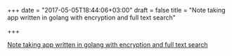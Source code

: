 +++
date = "2017-05-05T18:44:06+03:00"
draft = false
title = "Note taking app written in golang with encryption and full text search"

+++

<p><a href="https://github.com/jmcfarlane/notable">Note taking app written in golang with encryption and full text search</a></p>